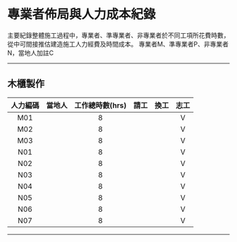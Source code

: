 # 專業者佈局與人力成本紀錄 
主要紀錄整體施工過程中，專業者、準專業者、非專業者於不同工項所花費時數，從中可間接推估建造施工人力經費及時間成本。
專業者M、準專業者P、非專業者N，當地人加註C
***
## 木櫃製作
|人力編碼|當地人|工作總時數(hrs)|請工|換工|志工|
|:-:|:-:|:-:|:-:|:-:|:-:|
|M01 |   |8   |   |   |V   |
|M02 |   |8   |   |   |V   |
|M03 |   |8   |   |   |V   |
|N01 |   |8   |   |   |V   |
|N02 |   |8   |   |   |V   |
|N03 |   |8  |   |   |V   |
|N04 |   |8   |   |   |V   |
|N05 |   |8   |   |   |V   |
|N06 |   |8  |   |   |V   |
|N07 |   |8   |   |   |V   |
***
